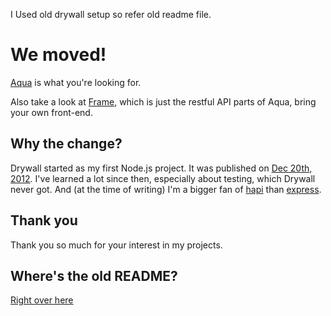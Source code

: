 I Used old drywall setup so refer old readme file.

# We moved!

[Aqua](https://github.com/jedireza/aqua) is what you're looking for.

Also take a look at [Frame](https://github.com/jedireza/frame), which is just
the restful API parts of Aqua, bring your own front-end.


## Why the change?

Drywall started as my first Node.js project. It was published on [Dec 20th,
2012](https://github.com/jedireza/drywall/tree/ac07c05c146ca52c9e26d4d60c63052364211087).
I've learned a lot since then, especially about testing, which Drywall never
got. And (at the time of writing) I'm a bigger fan of
[hapi](http://hapijs.com/) than [express](http://expressjs.com/).


## Thank you

Thank you so much for your interest in my projects.


## Where's the old README?

[Right over here](README-original.md)
